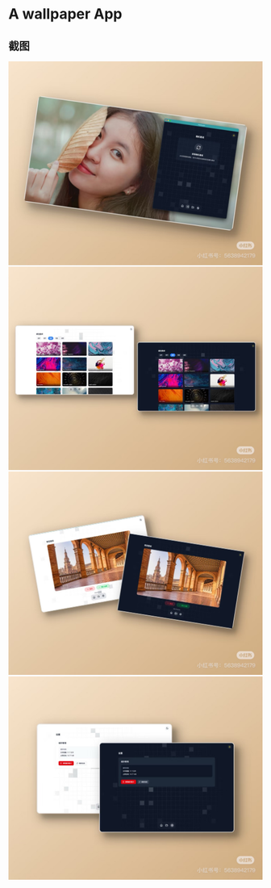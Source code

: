 # A wallpaper App



## 截图
![](./assets/191746728737_.pic_hd.jpg)
![](./assets/201746728739_.pic_hd.jpg)
![](./assets/211746728741_.pic_hd.jpg)
![](./assets/221746728743_.pic_hd.jpg)
